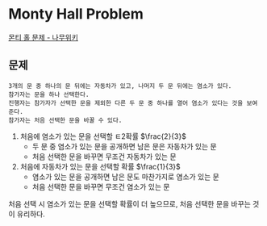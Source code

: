 # Monty Hall Problem

[몬티 홀 문제 - 나무위키](https://namu.wiki/w/%EB%AA%AC%ED%8B%B0%20%ED%99%80%20%EB%AC%B8%EC%A0%9C)

## 문제
```
3개의 문 중 하나의 문 뒤에는 자동차가 있고, 나머지 두 문 뒤에는 염소가 있다.
참가자는 문을 하나 선택한다.
진행자는 참가자가 선택한 문을 제외한 다른 두 문 중 하나를 열어 염소가 있다는 것을 보여준다.
참가자는 처음 선택한 문을 바꿀 수 있다.
```

1. 처음에 염소가 있는 문을 선택할 ㅌ2확률 $\frac{2}{3}$
    - 두 문 중 염소가 있는 문을 공개하면 남은 문은 자동차가 있는 문
    - 처음 선택한 문을 바꾸면 무조건 자동차가 있는 문
2. 처음에 자동차가 있는 문을 선택할 확률 $\frac{1}{3}$
    - 염소가 있는 문을 공개하면 남은 문도 마찬가지로 염소가 있는 문
    - 처음 선택한 문을 바꾸면 무조건 염소가 있는 문

처음 선택 시 염소가 있는 문을 선택할 확률이 더 높으므로, 처음 선택한 문을 바꾸는 것이 유리하다.
